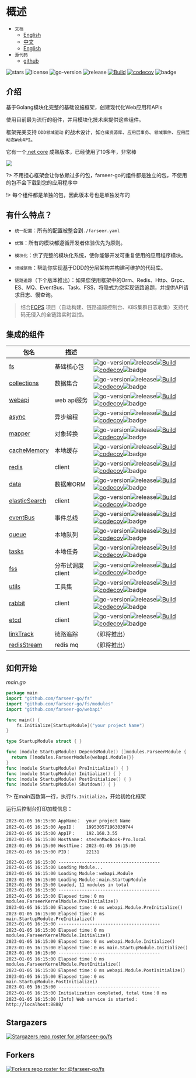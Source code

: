 # 概述
- `文档`
    - [English](https://farseer-go.gitee.io/#/en-us/)
    - [中文](https://farseer-go.gitee.io/)
    - [English](https://farseer-go.github.io/doc/#/en-us/)
- `源代码`
    - [github](https://github.com/farseer-go/fs)

![stars](https://img.shields.io/github/stars/farseer-go?style=social)
![license](https://img.shields.io/github/license/farseer-go/fs)
![go-version](https://img.shields.io/github/go-mod/go-version/farseer-go/fs)
![release](https://img.shields.io/github/v/release/farseer-go/fs)
[![Build](https://github.com/farseer-go/fs/actions/workflows/test.yml/badge.svg)](https://github.com/farseer-go/fs/actions/workflows/test.yml)
[![codecov](https://img.shields.io/codecov/c/github/farseer-go/fs)](https://codecov.io/gh/farseer-go/fs)
![badge](https://goreportcard.com/badge/github.com/farseer-go/fs)

## 介绍

基于Golang模块化完整的基础设施框架，创建现代化Web应用和APIs

使用目前最为流行的组件，并用模块化技术来提供这些组件。

框架完美支持 `DDD领域驱动` 的战术设计，如`仓储资源库`、`应用层事务`、`领域事件`、`应用层动态WebAPI`。

它有一个[.net core](https://github.com/FarseerNet/Farseer.Net/) 成熟版本，已经使用了10多年，非常棒

![](https://farseer-go.gitee.io/images/farseer-go.png)

?> 不用担心框架会让你依赖过多的包，farseer-go的组件都是独立的包，不使用的包不会下载到您的应用程序中

!> 每个组件都是单独的包，因此版本号也是单独发布的

## 有什么特点？

- `统一配置`：所有的配置被整合到`./farseer.yaml`

- `优雅`：所有的模块都遵循开发者体验优先为原则。

- `模块化`：供了完整的模块化系统，使你能够开发可重复使用的应用程序模块。

- `领域驱动`：帮助你实现基于DDD的分层架构并构建可维护的代码库。

- `链路追踪`（下个版本推出）：如果您使用框架中的Orm、Redis、Http、Grpc、ES、MQ、EventBus、Task、FSS，将隐式为您实现链路追踪，并提供API请求日志、慢查询。

> 结合[FOPS](https://github.com/FarseerNet/FOPS) 项目（自动构建、链路追踪控制台、K8S集群日志收集）支持代码无侵入的全链路实时监控。

## 集成的组件

| 包名                                                           | 描述          |                                                                                                                                                                                                                                                                                                                                                                                                                                                                                                                                                     |
|--------------------------------------------------------------|-------------|-----------------------------------------------------------------------------------------------------------------------------------------------------------------------------------------------------------------------------------------------------------------------------------------------------------------------------------------------------------------------------------------------------------------------------------------------------------------------------------------------------------------------------------------------------|
| [fs](https://github.com/farseer-go/fs)                       | 基础核心包       | ![go-version](https://img.shields.io/github/go-mod/go-version/farseer-go/fs)![release](https://img.shields.io/github/v/release/farseer-go/fs)[![Build](https://github.com/farseer-go/fs/actions/workflows/test.yml/badge.svg)](https://github.com/farseer-go/fs/actions/workflows/test.yml)[![codecov](https://img.shields.io/codecov/c/github/farseer-go/fs)](https://codecov.io/gh/farseer-go/fs)![badge](https://goreportcard.com/badge/github.com/farseer-go/fs)                                                                                |
| [collections](https://github.com/farseer-go/collections)     | 数据集合        | ![go-version](https://img.shields.io/github/go-mod/go-version/farseer-go/collections)![release](https://img.shields.io/github/v/release/farseer-go/collections)[![Build](https://github.com/farseer-go/collections/actions/workflows/test.yml/badge.svg)](https://github.com/farseer-go/collections/actions/workflows/test.yml)[![codecov](https://img.shields.io/codecov/c/github/farseer-go/collections)](https://codecov.io/gh/farseer-go/collections)![badge](https://goreportcard.com/badge/github.com/farseer-go/collections)                 |
| [webapi](https://github.com/farseer-go/webapi)               | web api服务   | ![go-version](https://img.shields.io/github/go-mod/go-version/farseer-go/webapi)![release](https://img.shields.io/github/v/release/farseer-go/webapi)[![Build](https://github.com/farseer-go/webapi/actions/workflows/test.yml/badge.svg)](https://github.com/farseer-go/webapi/actions/workflows/test.yml)[![codecov](https://img.shields.io/codecov/c/github/farseer-go/webapi)](https://codecov.io/gh/farseer-go/webapi)![badge](https://goreportcard.com/badge/github.com/farseer-go/webapi)                                                    |
| [async](https://github.com/farseer-go/async)                 | 异步编程        | ![go-version](https://img.shields.io/github/go-mod/go-version/farseer-go/async)![release](https://img.shields.io/github/v/release/farseer-go/async)[![Build](https://github.com/farseer-go/async/actions/workflows/test.yml/badge.svg)](https://github.com/farseer-go/async/actions/workflows/test.yml)[![codecov](https://img.shields.io/codecov/c/github/farseer-go/async)](https://codecov.io/gh/farseer-go/async)![badge](https://goreportcard.com/badge/github.com/farseer-go/async)                                                           | 
| [mapper](https://github.com/farseer-go/mapper)               | 对象转换        | ![go-version](https://img.shields.io/github/go-mod/go-version/farseer-go/mapper)![release](https://img.shields.io/github/v/release/farseer-go/mapper)[![Build](https://github.com/farseer-go/mapper/actions/workflows/test.yml/badge.svg)](https://github.com/farseer-go/mapper/actions/workflows/test.yml)[![codecov](https://img.shields.io/codecov/c/github/farseer-go/mapper)](https://codecov.io/gh/farseer-go/mapper)![badge](https://goreportcard.com/badge/github.com/farseer-go/mapper)                                                    | 
| [cacheMemory](https://github.com/farseer-go/cacheMemory)     | 本地缓存        | ![go-version](https://img.shields.io/github/go-mod/go-version/farseer-go/cacheMemory)![release](https://img.shields.io/github/v/release/farseer-go/cacheMemory)[![Build](https://github.com/farseer-go/cacheMemory/actions/workflows/test.yml/badge.svg)](https://github.com/farseer-go/cacheMemory/actions/workflows/test.yml)[![codecov](https://img.shields.io/codecov/c/github/farseer-go/cacheMemory)](https://codecov.io/gh/farseer-go/cacheMemory)![badge](https://goreportcard.com/badge/github.com/farseer-go/cacheMemory)                 |
| [redis](https://github.com/farseer-go/redis)                 | client      | ![go-version](https://img.shields.io/github/go-mod/go-version/farseer-go/redis)![release](https://img.shields.io/github/v/release/farseer-go/redis)[![Build](https://github.com/farseer-go/redis/actions/workflows/build.yml/badge.svg)](https://github.com/farseer-go/redis/actions/workflows/build.yml)[![codecov](https://img.shields.io/codecov/c/github/farseer-go/redis)](https://codecov.io/gh/farseer-go/redis)![badge](https://goreportcard.com/badge/github.com/farseer-go/redis)                                                         |
| [data](https://github.com/farseer-go/data)                   | 数据库ORM      | ![go-version](https://img.shields.io/github/go-mod/go-version/farseer-go/data)![release](https://img.shields.io/github/v/release/farseer-go/data)[![Build](https://github.com/farseer-go/data/actions/workflows/build.yml/badge.svg)](https://github.com/farseer-go/data/actions/workflows/build.yml)[![codecov](https://img.shields.io/codecov/c/github/farseer-go/data)](https://codecov.io/gh/farseer-go/data)![badge](https://goreportcard.com/badge/github.com/farseer-go/data)                                                                | 
| [elasticSearch](https://github.com/farseer-go/elasticSearch) | client      | ![go-version](https://img.shields.io/github/go-mod/go-version/farseer-go/elasticSearch)![release](https://img.shields.io/github/v/release/farseer-go/elasticSearch)[![Build](https://github.com/farseer-go/elasticSearch/actions/workflows/build.yml/badge.svg)](https://github.com/farseer-go/elasticSearch/actions/workflows/build.yml)[![codecov](https://img.shields.io/codecov/c/github/farseer-go/elasticSearch)](https://codecov.io/gh/farseer-go/elasticSearch)![badge](https://goreportcard.com/badge/github.com/farseer-go/elasticSearch) | 
| [eventBus](https://github.com/farseer-go/eventBus)           | 事件总线        | ![go-version](https://img.shields.io/github/go-mod/go-version/farseer-go/eventBus)![release](https://img.shields.io/github/v/release/farseer-go/eventBus)[![Build](https://github.com/farseer-go/eventBus/actions/workflows/test.yml/badge.svg)](https://github.com/farseer-go/eventBus/actions/workflows/test.yml)[![codecov](https://img.shields.io/codecov/c/github/farseer-go/eventBus)](https://codecov.io/gh/farseer-go/eventBus)![badge](https://goreportcard.com/badge/github.com/farseer-go/eventBus)                                      | 
| [queue](https://github.com/farseer-go/queue)                 | 本地队列        | ![go-version](https://img.shields.io/github/go-mod/go-version/farseer-go/queue)![release](https://img.shields.io/github/v/release/farseer-go/queue)[![Build](https://github.com/farseer-go/queue/actions/workflows/test.yml/badge.svg)](https://github.com/farseer-go/queue/actions/workflows/test.yml)[![codecov](https://img.shields.io/codecov/c/github/farseer-go/queue)](https://codecov.io/gh/farseer-go/queue)![badge](https://goreportcard.com/badge/github.com/farseer-go/queue)                                                           | 
| [tasks](https://github.com/farseer-go/tasks)                 | 本地任务        | ![go-version](https://img.shields.io/github/go-mod/go-version/farseer-go/tasks)![release](https://img.shields.io/github/v/release/farseer-go/tasks)[![Build](https://github.com/farseer-go/tasks/actions/workflows/test.yml/badge.svg)](https://github.com/farseer-go/tasks/actions/workflows/test.yml)[![codecov](https://img.shields.io/codecov/c/github/farseer-go/tasks)](https://codecov.io/gh/farseer-go/tasks)![badge](https://goreportcard.com/badge/github.com/farseer-go/tasks)                                                           | 
| [fss](https://github.com/farseer-go/fss)                     | 分布试调度client | ![go-version](https://img.shields.io/github/go-mod/go-version/farseer-go/fss)![release](https://img.shields.io/github/v/release/farseer-go/fss)[![Build](https://github.com/farseer-go/fss/actions/workflows/build.yml/badge.svg)](https://github.com/farseer-go/fss/actions/workflows/build.yml)[![codecov](https://img.shields.io/codecov/c/github/farseer-go/fss)](https://codecov.io/gh/farseer-go/fss)![badge](https://goreportcard.com/badge/github.com/farseer-go/fss)                                                                       | 
| [utils](https://github.com/farseer-go/utils)                 | 工具集         | ![go-version](https://img.shields.io/github/go-mod/go-version/farseer-go/utils)![release](https://img.shields.io/github/v/release/farseer-go/utils)[![Build](https://github.com/farseer-go/utils/actions/workflows/test.yml/badge.svg)](https://github.com/farseer-go/utils/actions/workflows/test.yml)[![codecov](https://img.shields.io/codecov/c/github/farseer-go/utils)](https://codecov.io/gh/farseer-go/utils)![badge](https://goreportcard.com/badge/github.com/farseer-go/utils)                                                           |
| [rabbit](https://github.com/farseer-go/rabbit)               | client      | ![go-version](https://img.shields.io/github/go-mod/go-version/farseer-go/rabbit)![release](https://img.shields.io/github/v/release/farseer-go/rabbit)[![Build](https://github.com/farseer-go/rabbit/actions/workflows/build.yml/badge.svg)](https://github.com/farseer-go/rabbit/actions/workflows/build.yml)[![codecov](https://img.shields.io/codecov/c/github/farseer-go/rabbit)](https://codecov.io/gh/farseer-go/rabbit)![badge](https://goreportcard.com/badge/github.com/farseer-go/rabbit)                                                  |
| [etcd](https://github.com/farseer-go/etcd)                   | client      | ![go-version](https://img.shields.io/github/go-mod/go-version/farseer-go/etcd)![release](https://img.shields.io/github/v/release/farseer-go/etcd)[![Build](https://github.com/farseer-go/etcd/actions/workflows/build.yml/badge.svg)](https://github.com/farseer-go/etcd/actions/workflows/build.yml)[![codecov](https://img.shields.io/codecov/c/github/farseer-go/etcd)](https://codecov.io/gh/farseer-go/etcd)![badge](https://goreportcard.com/badge/github.com/farseer-go/etcd)                                                                |
| [linkTrack](https://github.com/farseer-go/linkTrack)         | 链路追踪        | （即将推出）                                                                                                                                                                                                                                                                                                                                                                                                                                                                                                                                              |
| [redisStream](https://github.com/farseer-go/redisStream)     | redis mq    | （即将推出）                                                                                                                                                                                                                                                                                                                                                                                                                                                                                                                                              |

## 如何开始

_main.go_
```go
package main
import "github.com/farseer-go/fs"
import "github.com/farseer-go/fs/modules"
import "github.com/farseer-go/webapi"

func main() {
	fs.Initialize[StartupModule]("your project Name")
}

type StartupModule struct { }

func (module StartupModule) DependsModule() []modules.FarseerModule {
  return []modules.FarseerModule{webapi.Module{}}
}
func (module StartupModule) PreInitialize() { }
func (module StartupModule) Initialize() { }
func (module StartupModule) PostInitialize() { }
func (module StartupModule) Shutdown() { }
```

?> 在main函数第一行，执行`fs.Initialize`，开始初始化框架

运行后控制台打印加载信息：

```
2023-01-05 16:15:00 AppName：  your project Name
2023-01-05 16:15:00 AppID：    199530571963039744
2023-01-05 16:15:00 AppIP：    192.168.3.55
2023-01-05 16:15:00 HostName： stedenMacBook-Pro.local
2023-01-05 16:15:00 HostTime： 2023-01-05 16:15:00
2023-01-05 16:15:00 PID：      22131

2023-01-05 16:15:00 ---------------------------------------
2023-01-05 16:15:00 Loading Module...
2023-01-05 16:15:00 Loading Module：webapi.Module
2023-01-05 16:15:00 Loading Module：main.StartupModule
2023-01-05 16:15:00 Loaded, 11 modules in total
2023-01-05 16:15:00 ---------------------------------------
2023-01-05 16:15:00 Elapsed time：0 ms modules.FarseerKernelModule.PreInitialize()
2023-01-05 16:15:00 Elapsed time：0 ms webapi.Module.PreInitialize()
2023-01-05 16:15:00 Elapsed time：0 ms main.StartupModule.PreInitialize()
2023-01-05 16:15:00 ---------------------------------------
2023-01-05 16:15:00 Elapsed time：0 ms modules.FarseerKernelModule.Initialize()
2023-01-05 16:15:00 Elapsed time：0 ms webapi.Module.Initialize()
2023-01-05 16:15:00 Elapsed time：0 ms main.StartupModule.Initialize()
2023-01-05 16:15:00 ---------------------------------------
2023-01-05 16:15:00 Elapsed time：0 ms modules.FarseerKernelModule.PostInitialize()
2023-01-05 16:15:00 Elapsed time：0 ms webapi.Module.PostInitialize()
2023-01-05 16:15:00 Elapsed time：0 ms main.StartupModule.PostInitialize()
2023-01-05 16:15:00 ---------------------------------------
2023-01-05 16:15:00 Initialization completed, total time：0 ms 
2023-01-05 16:15:00 [Info] Web service is started：http://localhost:8888/
```
## Stargazers

[![Stargazers repo roster for @farseer-go/fs](https://reporoster.com/stars/farseer-go/fs)](https://github.com/farseer-go/fs/stargazers)

## Forkers

[![Forkers repo roster for @farseer-go/fs](https://reporoster.com/forks/farseer-go/fs)](https://github.com/farseer-go/fs/network/members)
